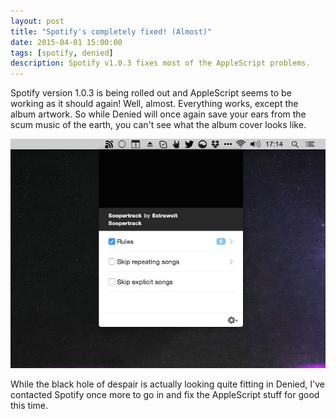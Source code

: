 ```yaml
---
layout: post
title: "Spotify's completely fixed! (Almost)"
date: 2015-04-01 15:00:00
tags: [spotify, denied]
description: Spotify v1.0.3 fixes most of the AppleScript problems.
---
```


Spotify version 1.0.3 is being rolled out and AppleScript seems to be working as it should again! Well, almost. Everything works, except the album artwork. So while Denied will once again save your ears from the scum music of the earth, you can't see what the album cover looks like.

![Spotify no artwork](/assets/img/news/spotify-noartwork.jpg)

While the black hole of despair is actually looking quite fitting in Denied, I've contacted Spotify once more to go in and fix the AppleScript stuff for good this time.
